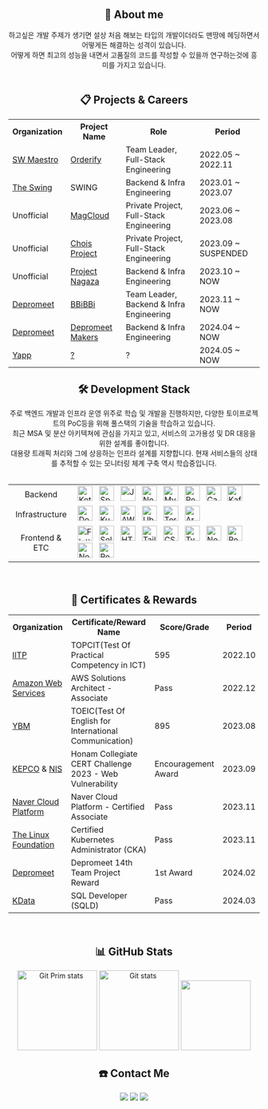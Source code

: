 <div align="center">
  <h2>🧐 About me</h2>
하고싶은 개발 주제가 생기면 설상 처음 해보는 타입의 개발이더라도 맨땅에 헤딩하면서 어떻게든 해결하는 성격이 있습니다.<br/>
어떻게 하면 최고의 성능을 내면서 고품질의 코드를 작성할 수 있을까 연구하는것에 흥미를 가지고 있습니다.
</div>

<br/>

<div align="center">
    <h2>📋 Projects & Careers</h2>
  <table>
    <tr>
      <th>Organization</th>
      <th>Project Name</th>
      <th>Role</th>
      <th>Period</th>
    </tr>
    <tr>
      <td><a href="https://www.swmaestro.org/">SW Maestro</a></td>
      <td><a href="https://github.com/SWMSplendor">Orderify</a></td>
      <td>Team Leader, Full-Stack Engineering</td>
      <td>2022.05 ~ 2022.11</td>
    <tr>
    <tr>
      <td><a href="https://swingmobility.co/">The Swing</a></td>
      <td>SWING</td>
      <td>Backend & Infra Engineering</td>
      <td>2023.01 ~ 2023.07</td>
    </tr>
    <tr>
      <td>Unofficial</td>
      <td><a href="https://github.com/magcloud-project">MagCloud</a></td>
      <td>Private Project, Full-Stack Engineering</td>
      <td>2023.06 ~ 2023.08</td>
    </tr>
    <tr>
      <td>Unofficial</td>
      <td><a href="https://github.com/chois-project">Chois Project</a></td>
      <td>Private Project, Full-Stack Engineering</td>
      <td>2023.09 ~ SUSPENDED</td>
    </tr>
    <tr>
      <td>Unofficial</td>
      <td><a href="https://github.com/NAGAZA-Team">Project Nagaza</a></td>
      <td>Backend & Infra Engineering</td>
      <td>2023.10 ~ NOW</td>
    </tr>
    <tr>
      <td><a href="https://www.depromeet.com/">Depromeet</a></td>
      <td><a href="https://github.com/depromeet/14th-team5-BE">BBiBBi</a></td>
      <td>Team Leader, Backend & Infra Engineering</td>
      <td>2023.11 ~ NOW</td>
    </tr>
    <tr>
      <td><a href="https://www.depromeet.com/">Depromeet</a></td>
      <td><a href="https://github.com/depromeet/depromeet-makers-be">Depromeet Makers</a></td>
      <td>Backend & Infra Engineering</td>
      <td>2024.04 ~ NOW</td>
    </tr>
    <tr>
      <td><a href="https://yapp.co.kr/">Yapp</a></td>
      <td><a href="#">?</a></td>
      <td>?</td>
      <td>2024.05 ~ NOW</td>
    </tr>
  </table>
</div>



<div align="center">
  <h2>🛠 Development Stack</h2>
  주로 백엔드 개발과 인프라 운영 위주로 학습 및 개발을 진행하지만, 다양한 토이프로젝트의 PoC등을 위해 풀스택의 기술을 학습하고 있습니다.<br/>
  최근 MSA 및 분산 아키텍쳐에 관심을 가지고 있고, 서비스의 고가용성 및 DR 대응을 위한 설계를 좋아합니다.<br/>
  대용량 트래픽 처리와 그에 상응하는 인프라 설계를 지향합니다. 현재 서비스들의 상태를 추적할 수 있는 모니터링 체계 구축 역시 학습중입니다.<br/><br/>
  <table>
    <tr>
      <td align="center">Backend</td>
      <td>
        <div>
          <img alt="Kotlin" width="30px" src="https://user-images.githubusercontent.com/25181517/185062810-7ee0c3d2-17f2-4a98-9d8a-a9576947692b.png" />
          &nbsp;
          <img alt="SpringBoot" width="30px" src="https://user-images.githubusercontent.com/25181517/183891303-41f257f8-6b3d-487c-aa56-c497b880d0fb.png" />
          &nbsp;
          <img alt="Java" width="30px" src="https://user-images.githubusercontent.com/25181517/117201156-9a724800-adec-11eb-9a9d-3cd0f67da4bc.png" />
          &nbsp;
          <img alt="Nest.JS" width="30px" src="https://github.com/marwin1991/profile-technology-icons/assets/136815194/519bfaf3-c242-431e-a269-876979f05574" />
          &nbsp;
          <img alt="MySQL" width="30px" src="https://user-images.githubusercontent.com/25181517/183896128-ec99105a-ec1a-4d85-b08b-1aa1620b2046.png" />
          &nbsp;
          <img alt="Redis" width="30px" src="https://user-images.githubusercontent.com/25181517/182884894-d3fa6ee0-f2b4-4960-9961-64740f533f2a.png" />
          &nbsp;
          <img alt="Cassandra" width="30px" src="https://user-images.githubusercontent.com/25181517/183893668-d45b89f9-bd9f-4143-b61a-7db9ac6bbd5e.png" />
          &nbsp;
          <img alt="Kafka" width="30px" src="https://user-images.githubusercontent.com/25181517/192107004-2d2fff80-d207-4916-8a3e-130fee5ee495.png" />
          <br/>
        </div>
      </td>
    </tr>
    <tr>
      <td align="center">Infrastructure</td>
      <td>
          <div>
            <img alt="Docker" width="30px" src="https://user-images.githubusercontent.com/25181517/117207330-263ba280-adf4-11eb-9b97-0ac5b40bc3be.png" />
            &nbsp;
            <img alt="Kubernetes" width="30px" src="https://user-images.githubusercontent.com/25181517/182534006-037f08b5-8e7b-4e5f-96b6-5d2a5558fa85.png" />
            &nbsp;
            <img alt="AWS" width="30px" src="https://user-images.githubusercontent.com/25181517/183896132-54262f2e-6d98-41e3-8888-e40ab5a17326.png" />
            &nbsp;
            <img alt="Ubuntu" width="30px" src="https://user-images.githubusercontent.com/25181517/186884153-99edc188-e4aa-4c84-91b0-e2df260ebc33.png" />
            &nbsp;
            <img alt="Terraform" width="30px" src="https://user-images.githubusercontent.com/25181517/183345121-36788a6e-5462-424a-be67-af1ebeda79a2.png" />
            &nbsp;
            <img alt="ArgoCD" width="30px" src="https://github.com/CChuYong/CChuYong/assets/67673493/36e7ac41-cdd7-4f06-be7b-36073ceed43f" />
            <br/>
        </div>
      </td>
    </tr>
    <tr>
      <td align="center">Frontend & ETC</td>
      <td>
        <div>
          <img alt="Flutter" width="30px" src="https://user-images.githubusercontent.com/25181517/186150365-da1eccce-6201-487c-8649-45e9e99435fd.png" />
          &nbsp;
          <img alt="Selenium" width="30px" src="https://user-images.githubusercontent.com/25181517/184103699-d1b83c07-2d83-4d99-9a1e-83bd89e08117.png" />
          &nbsp;
          <img alt="HTML" width="30px" src="https://user-images.githubusercontent.com/25181517/192158954-f88b5814-d510-4564-b285-dff7d6400dad.png" />
          &nbsp;
          <img alt="Tailwind" width="30px" src="https://user-images.githubusercontent.com/25181517/202896760-337261ed-ee92-4979-84c4-d4b829c7355d.png" />
          &nbsp;
          <img alt="CSS" width="30px" src="https://user-images.githubusercontent.com/25181517/183898674-75a4a1b1-f960-4ea9-abcb-637170a00a75.png" />
          &nbsp;
          <img alt="TypeScript" width="30px" src="https://user-images.githubusercontent.com/25181517/183890598-19a0ac2d-e88a-4005-a8df-1ee36782fde1.png" />
          &nbsp;
          <img alt="NextJS" width="30px" src="https://github.com/marwin1991/profile-technology-icons/assets/136815194/5f8c622c-c217-4649-b0a9-7e0ee24bd704" />
          &nbsp;
          <img alt="React" width="30px" src="https://user-images.githubusercontent.com/25181517/183897015-94a058a6-b86e-4e42-a37f-bf92061753e5.png" />
          &nbsp;
          <img alt="NodeJS" width="30px" src="https://user-images.githubusercontent.com/25181517/183568594-85e280a7-0d7e-4d1a-9028-c8c2209e073c.png" />
          &nbsp;
          <img alt="Redux" width="30px" src="https://user-images.githubusercontent.com/25181517/187896150-cc1dcb12-d490-445c-8e4d-1275cd2388d6.png" />
          <br/>
        </div>
      </td>
    </tr>
  </table>
</div>
<br/>

<div align="center">
  <h2>🏅 Certificates & Rewards</h2>
  <table>
    <tr>
      <th>Organization</th>
      <th>Certificate/Reward Name</th>
      <th>Score/Grade</th>
      <th>Period</th>
    </tr>
    <tr>
      <td><a href="https://www.iitp.kr/main.it">IITP</a></td>
      <td>TOPCIT(Test Of Practical Competency in ICT)</td>
      <td>595</td>
      <td>2022.10</td>
    <tr>
    <tr>
      <td><a href="https://aws.amazon.com/ko/certification/">Amazon Web Services</a></td>
      <td>AWS Solutions Architect - Associate</td>
      <td>Pass</td>
      <td>2022.12</td>
    </tr>
    <tr>
      <td><a href="https://www.ybm.co.kr/">YBM</a></td>
      <td>TOEIC(Test Of English for International Communication)</td>
      <td>895</td>
      <td>2023.08</td>
    </tr>
    <tr>
      <td><a href="https://home.kepco.co.kr/">KEPCO</a> & <a href="https://www.nis.go.kr/main.do">NIS</a></td>
      <td>Honam Collegiate CERT Challenge 2023 - Web Vulnerability</td>
      <td>Encouragement Award</td>
      <td>2023.09</td>
    </tr>
    <tr>
      <td><a href="https://www.ncloud.com/">Naver Cloud Platform</a></td>
      <td>Naver Cloud Platform - Certified Associate</td>
      <td>Pass</td>
      <td>2023.11</td>
    </tr>
    <tr>
      <td><a href="https://www.linuxfoundation.org/">The Linux Foundation</a></td>
      <td>Certified Kubernetes Administrator (CKA)</td>
      <td>Pass</td>
      <td>2023.11</td>
    </tr>
    <tr>
      <td><a href="https://www.depromeet.com/">Depromeet</a></td>
      <td>Depromeet 14th Team Project Reward</td>
      <td>1st Award</td>
      <td>2024.02</td>
    </tr>
    <tr>
      <td><a href="https://www.kdata.or.kr/">KData</a></td>
      <td>SQL Developer (SQLD)</td>
      <td>Pass</td>
      <td>2024.03</td>
    </tr>
  </table>
</div>
<br/>

<div align="center">
  <h2>📊 GitHub Stats</h2>
  <a href="#"><img src="https://github-readme-stats.vercel.app/api/top-langs/?username=CChuyong&layout=compact&hide=issues" alt="Git Prim stats" height="160px" /></a>
  <a href="#"><img src="https://github-readme-stats.vercel.app/api?username=CChuYong" alt="Git stats" height="160px" /></a>
  <img src="https://render.gitanimals.org/lines/cchuyong?pet-id=1" height="140px" width="140px"/>
  <br/>
  <h2>☎️ Contact Me</h2>
  <a href="https://www.instagram.com/fflowerggem__/"><img src="https://img.shields.io/badge/Instagram-E4405F?style=flat-square&logo=Instagram&logoColor=white&link=https://www.instagram.com/fflowerggem__/"/></a>
  <a href="mailto:yeongmin1061@gmail.com"><img src="https://img.shields.io/badge/Gmail-d14836?style=flat-square&logo=Gmail&logoColor=white&link=mailto:yeongmin1061@gmail.com"/></a>
  <a href="https://www.linkedin.com/in/yeongminsong/"><image src="https://img.shields.io/badge/LinkedIn-0077B5?logo=linkedin&logoColor=white"/></a>
</div>


